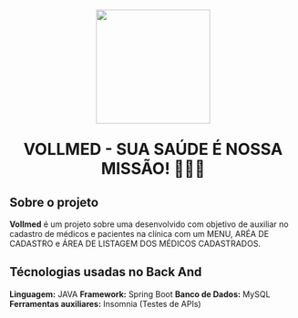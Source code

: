 <h1 align = "center">
  <img src="https://github.com/user-attachments/assets/1af2db85-af1a-4225-ad03-1e091cf09450" width="200px" />
<p> VOLLMED - SUA SAÚDE É NOSSA MISSÃO! 👨‍⚕️🏥</p>
</h1>

## Sobre o projeto

**Vollmed** é um projeto sobre uma desenvolvido com objetivo de auxiliar no cadastro de médicos e pacientes na clínica com um MENU, ARÉA DE CADASTRO e ÁREA DE LISTAGEM DOS MÉDICOS CADASTRADOS.


## Técnologias usadas no Back And

**Linguagem:** JAVA
**Framework:** Spring Boot
**Banco de Dados:** MySQL
**Ferramentas auxiliares:** Insomnia (Testes de APIs)
